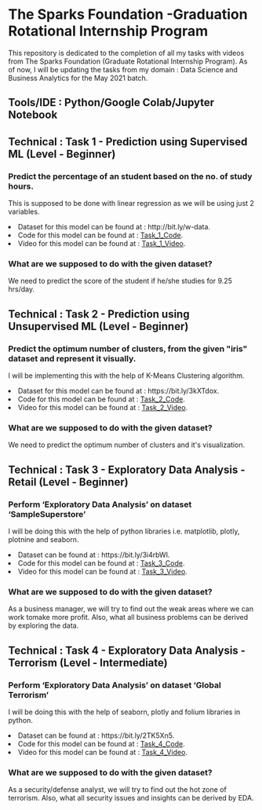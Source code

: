 # The Sparks Foundation -Graduation Rotational Internship Program

This repository is dedicated to the completion of all my tasks with videos from The Sparks Foundation (Graduate Rotational Internship Program).
As of now, I will be updating the tasks from my domain : Data Science and Business Analytics for the May 2021 batch.

## Tools/IDE : Python/Google Colab/Jupyter Notebook

## Technical : Task 1 - Prediction using Supervised ML (Level - Beginner)
### Predict the percentage of an student based on the no. of study hours. 
This is supposed to be done with linear regression as we will be using just 2 variables. </br>
<li>Dataset for this model can be found at : http://bit.ly/w-data.</br>
<li>Code for this model can be found at : <a href = "https://github.com/The-spark-Foundation/Data-Science-Bussiness-Analytics-Internship/blob/main/Task1/Task_1_TSF(Supervised%20Learning-Prediction).ipynb">Task_1_Code</a>.</br>
<li>Video for this model can be found at : <a href = "https://youtu.be/jYAHZnnezSw">Task_1_Video</a>.</br>

### What are we supposed to do with the given dataset?
We need to predict the score of the student if he/she studies for 9.25 hrs/day.

## Technical : Task 2 - Prediction using Unsupervised ML (Level - Beginner)
### Predict the optimum number of clusters, from the given "iris" dataset and represent it visually.
I will be implementing this with the help of K-Means Clustering algorithm. </br>
<li>Dataset for this model can be found at : https://bit.ly/3kXTdox.</br>
<li>Code for this model can be found at : <a href = "https://github.com/The-spark-Foundation/Data-Science-Bussiness-Analytics-Internship/blob/main/Task2/Task_2_TSF(UnSupervised%20Learning-Prediction).ipynb">Task_2_Code</a>.</br>
<li>Video for this model can be found at : <a href = "https://youtu.be/DFshCNsB90Q">Task_2_Video</a>.</br>

### What are we supposed to do with the given dataset?
We need to predict the optimum number of clusters and it's visualization.

## Technical : Task 3 - Exploratory Data Analysis - Retail (Level - Beginner)
### Perform ‘Exploratory Data Analysis’ on dataset ‘SampleSuperstore’
I will be doing this with the help of python libraries i.e. matplotlib, plotly, plotnine and seaborn. 
<li>Dataset can be found at : https://bit.ly/3i4rbWl.</br>
<li>Code for this model can be found at : <a href = "https://github.com/The-spark-Foundation/Data-Science-Bussiness-Analytics-Internship/blob/main/Task3/Task_3_TSF(Exploratory%20Data%20Analysis%20-%20Retail).ipynb">Task_3_Code</a>.</br>
<li>Video for this model can be found at : <a href = "https://youtu.be/3MlSYmk5L6I">Task_3_Video</a>.</br>

### What are we supposed to do with the given dataset?
As a business manager, we will try to find out the weak areas where we can work tomake more profit. Also, what all business problems can be derived by exploring the data.

## Technical : Task 4 - Exploratory Data Analysis - Terrorism (Level - Intermediate)
### Perform ‘Exploratory Data Analysis’ on dataset ‘Global Terrorism’
I will be doing this with the help of seaborn, plotly and folium libraries in python. 
<li>Dataset can be found at : https://bit.ly/2TK5Xn5.</br>
<li>Code for this model can be found at : <a href = "https://github.com/The-spark-Foundation/Data-Science-Bussiness-Analytics-Internship/blob/main/Task4/Task_4_TSF(Exploratory%20Data%20Analysis%20-%20Terrorism).ipynb">Task_4_Code</a>.</br>
<li>Video for this model can be found at : <a href = "https://youtu.be/679rAU1ppaM">Task_4_Video</a>.</br>

### What are we supposed to do with the given dataset?
As a security/defense analyst, we will try to find out the hot zone of terrorism. Also, what all security issues and insights can be derived by EDA.






